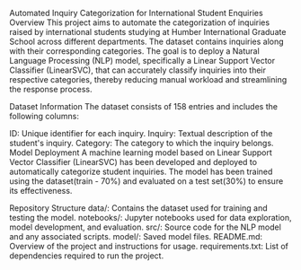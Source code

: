 Automated Inquiry Categorization for International Student Enquiries
Overview
This project aims to automate the categorization of inquiries raised by international students studying at Humber International Graduate School across different departments. The dataset contains inquiries along with their corresponding categories. The goal is to deploy a Natural Language Processing (NLP) model, specifically a Linear Support Vector Classifier (LinearSVC), that can accurately classify inquiries into their respective categories, thereby reducing manual workload and streamlining the response process.

Dataset Information
The dataset consists of 158 entries and includes the following columns:

ID: Unique identifier for each inquiry.
Inquiry: Textual description of the student's inquiry.
Category: The category to which the inquiry belongs.
Model Deployment
A machine learning model based on Linear Support Vector Classifier (LinearSVC) has been developed and deployed to automatically categorize student inquiries. The model has been trained using the dataset(train - 70%) and evaluated on a test set(30%) to ensure its effectiveness.

Repository Structure
data/: Contains the dataset used for training and testing the model.
notebooks/: Jupyter notebooks used for data exploration, model development, and evaluation.
src/: Source code for the NLP model and any associated scripts.
model/: Saved model files.
README.md: Overview of the project and instructions for usage.
requirements.txt: List of dependencies required to run the project.
